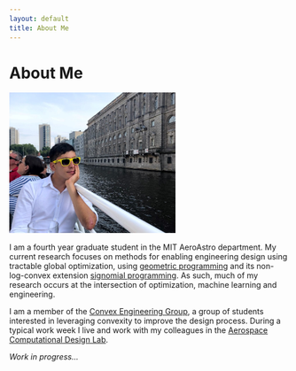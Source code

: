 ```yaml
---
layout: default
title: About Me
---
```


# About Me 

<img src="data/me-cropped.jpg" width="300">

I am a fourth year graduate student in the MIT AeroAstro department. 
My current research focuses on methods for enabling engineering design
using tractable global optimization, using [geometric
 programming](https://gpkit.readthedocs.io/en/latest/gp101.html)
and its non-log-convex extension [signomial 
programming](https://gpkit.readthedocs.io/en/latest/signomialprogramming.html).
As such, much of my research occurs at the intersection of optimization, 
machine learning and engineering. 

I am a member of the [Convex Engineering Group](https://convex.mit.edu/), 
a group of students interested in leveraging convexity to improve
the design process. During a typical work week I live and work
with my colleagues in
the [Aerospace Computational Design Lab](http://acdl-web.mit.edu/). 

_Work in progress..._
